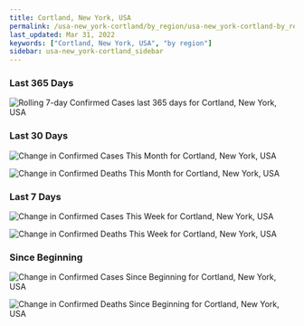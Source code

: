```yaml
---
title: Cortland, New York, USA
permalink: /usa-new_york-cortland/by_region/usa-new_york-cortland-by_region.html
last_updated: Mar 31, 2022
keywords: ["Cortland, New York, USA", "by region"]
sidebar: usa-new_york-cortland_sidebar
---
```


<h3>Last 365 Days</h3>

![Rolling 7-day Confirmed Cases last 365 days for Cortland, New York, USA](/covid_tracker/images/graphs/usa-new_york-cortland-weekly_totals_graph.png)

<h3>Last 30 Days</h3>

![Change in Confirmed Cases This Month for Cortland, New York, USA](/covid_tracker/images/graphs/usa-new_york-cortland-delta_confirmed-30_days_graph.png)

![Change in Confirmed Deaths This Month for Cortland, New York, USA](/covid_tracker/images/graphs/usa-new_york-cortland-delta_deaths-30_days_graph.png)

<h3>Last 7 Days</h3>

![Change in Confirmed Cases This Week for Cortland, New York, USA](/covid_tracker/images/graphs/usa-new_york-cortland-delta_confirmed-7_days_graph.png)

![Change in Confirmed Deaths This Week for Cortland, New York, USA](/covid_tracker/images/graphs/usa-new_york-cortland-delta_deaths-7_days_graph.png)

<h3>Since Beginning</h3>

![Change in Confirmed Cases Since Beginning for Cortland, New York, USA](/covid_tracker/images/graphs/usa-new_york-cortland-delta_confirmed-since_beginning_graph.png)

![Change in Confirmed Deaths Since Beginning for Cortland, New York, USA](/covid_tracker/images/graphs/usa-new_york-cortland-delta_deaths-since_beginning_graph.png)
